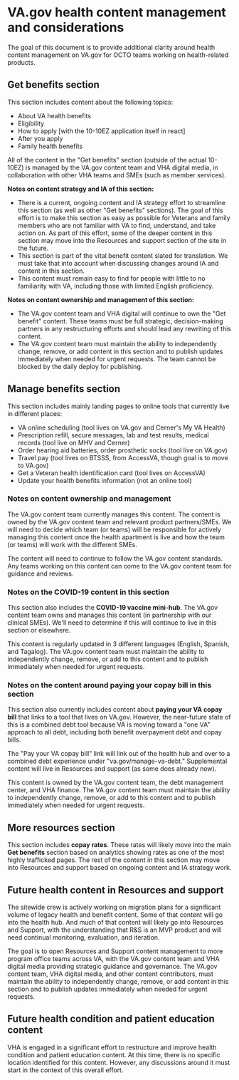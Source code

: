# VA.gov health content management and considerations

The goal of this document is to provide additional clarity around health content management on VA.gov for OCTO teams working on health-related products.

## Get benefits section

This section includes content about the following topics:
- About VA health benefits
- Eligibility
- How to apply [with the 10-10EZ application itself in react]
- After you apply
- Family health benefits

All of the content in the "Get benefits" section (outside of the actual 10-10EZ) is managed by the VA.gov content team and VHA digital media, in collaboration with other VHA teams and SMEs (such as member services).

**Notes on content strategy and IA of this section:**
- There is a current, ongoing content and IA strategy effort to streamline this section (as well as other "Get benefits" sections). The goal of this effort is to make this section as easy as possible for Veterans and family members who are not familiar with VA to find, understand, and take action on. As part of this effort, some of the deeper content in this section may move into the Resources and support section of the site in the future.
- This section is part of the vital benefit content slated for translation. We must take that into account when discussing changes around IA and content in this section.
- This content must remain easy to find for people with little to no familiarity with VA, including those with limited English proficiency.

**Notes on content ownership and management of this section:**
- The VA.gov content team and VHA digital will continue to own the "Get benefit" content. These teams must be full strategic, decision-making partners in any restructuring efforts and should lead any rewriting of this content.
- The VA.gov content team must maintain the ability to independently change, remove, or add content in this section and to publish updates immediately when needed for urgent requests. The team cannot be blocked by the daily deploy for publishing. 

## Manage benefits section

This section includes mainly landing pages to online tools that currently live in different places:

- VA online scheduling (tool lives on VA.gov and Cerner's My VA Health)
- Prescription refill, secure messages, lab and test results, medical records (tool live on MHV and Cerner)
- Order hearing aid batteries, order prosthetic socks (tool live on VA.gov)
- Travel pay (tool lives on BTSSS, from AccessVA, though goal is to move to VA.gov)
- Get a Veteran health identification card (tool lives on AccessVA)
- Update your health benefits information (not an online tool)

### Notes on content ownership and management

The VA.gov content team currently manages this content. The content is owned by the VA.gov content team and relevant product partners/SMEs. We will need to decide which team (or teams) will be responsible for actively managing this content once the health apartment is live and how the team (or teams) will work with the different SMEs. 

The content will need to continue to follow the VA.gov content standards. Any teams working on this content can come to the VA.gov content team for guidance and reviews.

### Notes on the COVID-19 content in this section

This section also includes the **COVID-19 vaccine mini-hub**. The VA.gov content team owns and manages this content (in partnership with our clinical SMEs). We'll need to determine if this will continue to live in this section or elsewhere.

This content is regularly updated in 3 different languages (English, Spanish, and Tagalog). The VA.gov content team must maintain the ability to independently change, remove, or add to this content and to publish immediately when needed for urgent requests.

### Notes on the content around paying your copay bill in this section

This section also currently includes content about **paying your VA copay bill** that links to a tool that lives on VA.gov. However, the near-future state of this is a combined debt tool because VA is moving toward a "one VA" approach to all debt, including both benefit overpayment debt and copay bills. 

The "Pay your VA copay bill" link will link out of the health hub and over to a combined debt experience under "va.gov/manage-va-debt." Supplemental content will live in Resources and support (as some does already now).

This content is owned by the VA.gov content team, the debt management center, and VHA finance. The VA.gov content team must maintain the ability to independently change, remove, or add to this content and to publish immediately when needed for urgent requests.

## More resources section
 
This section includes **copay rates**. These rates will likely move into the main **Get benefits** section based on analytics showing rates as one of the most highly trafficked pages. The rest of the content in this section may move into Resources and support based on ongoing content and IA strategy work. 
 
## Future health content in Resources and support
 
The sitewide crew is actively working on migration plans for a significant volume of legacy health and benefit content. Some of that content will go into the health hub. And much of that content will likely go into Resources and Support, with the understanding that R&S is an MVP product and will need continual monitoring, evaluation, and iteration.
 
The goal is to open Resources and Support content management to more program office teams across VA, with the VA.gov content team and VHA digital media providing strategic guidance and governance. The VA.gov content team, VHA digital media, and other content contributors, must maintain the ability to independently change, remove, or add content in this section and to publish updates immediately when needed for urgent requests. 
 
## Future health condition and patient education content
 
VHA is engaged in a significant effort to restructure and improve health condition and patient education content. At this time, there is no specific location identified for this content. However, any discussions around it must start in the context of this overall effort.
